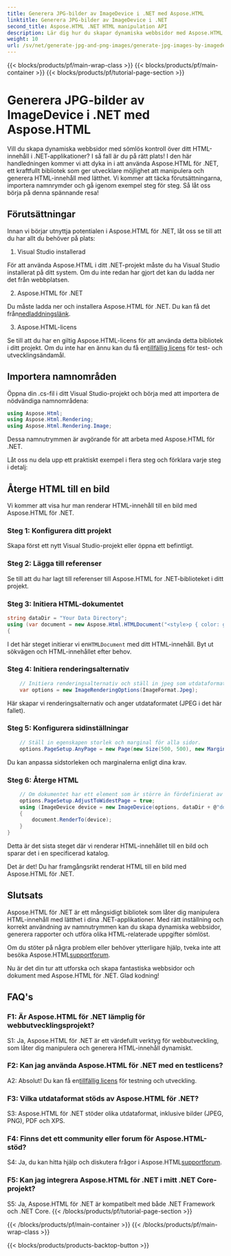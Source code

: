 ```yaml
---
title: Generera JPG-bilder av ImageDevice i .NET med Aspose.HTML
linktitle: Generera JPG-bilder av ImageDevice i .NET
second_title: Aspose.HTML .NET HTML manipulation API
description: Lär dig hur du skapar dynamiska webbsidor med Aspose.HTML för .NET. Denna steg-för-steg handledning täcker förutsättningar, namnutrymmen och återgivning av HTML till bilder.
weight: 10
url: /sv/net/generate-jpg-and-png-images/generate-jpg-images-by-imagedevice/
---
```


{{< blocks/products/pf/main-wrap-class >}}
{{< blocks/products/pf/main-container >}}
{{< blocks/products/pf/tutorial-page-section >}}

# Generera JPG-bilder av ImageDevice i .NET med Aspose.HTML


Vill du skapa dynamiska webbsidor med sömlös kontroll över ditt HTML-innehåll i .NET-applikationer? I så fall är du på rätt plats! I den här handledningen kommer vi att dyka in i att använda Aspose.HTML för .NET, ett kraftfullt bibliotek som ger utvecklare möjlighet att manipulera och generera HTML-innehåll med lätthet. Vi kommer att täcka förutsättningarna, importera namnrymder och gå igenom exempel steg för steg. Så låt oss börja på denna spännande resa!

## Förutsättningar

Innan vi börjar utnyttja potentialen i Aspose.HTML för .NET, låt oss se till att du har allt du behöver på plats:

1. Visual Studio installerad

För att använda Aspose.HTML i ditt .NET-projekt måste du ha Visual Studio installerat på ditt system. Om du inte redan har gjort det kan du ladda ner det från webbplatsen.

2. Aspose.HTML för .NET

 Du måste ladda ner och installera Aspose.HTML för .NET. Du kan få det från[nedladdningslänk](https://releases.aspose.com/html/net/).

3. Aspose.HTML-licens

Se till att du har en giltig Aspose.HTML-licens för att använda detta bibliotek i ditt projekt. Om du inte har en ännu kan du få en[tillfällig licens](https://purchase.aspose.com/temporary-license/) för test- och utvecklingsändamål.

## Importera namnområden

Öppna din .cs-fil i ditt Visual Studio-projekt och börja med att importera de nödvändiga namnområdena:

```csharp
using Aspose.Html;
using Aspose.Html.Rendering;
using Aspose.Html.Rendering.Image;
```

Dessa namnutrymmen är avgörande för att arbeta med Aspose.HTML för .NET.

Låt oss nu dela upp ett praktiskt exempel i flera steg och förklara varje steg i detalj:

## Återge HTML till en bild

Vi kommer att visa hur man renderar HTML-innehåll till en bild med Aspose.HTML för .NET.

### Steg 1: Konfigurera ditt projekt

Skapa först ett nytt Visual Studio-projekt eller öppna ett befintligt.

### Steg 2: Lägga till referenser

Se till att du har lagt till referenser till Aspose.HTML for .NET-biblioteket i ditt projekt.

### Steg 3: Initiera HTML-dokumentet

```csharp
string dataDir = "Your Data Directory";
using (var document = new Aspose.Html.HTMLDocument("<style>p { color: green; }</style><p>my first paragraph</p>", @"c:\work\"))
{
```

 I det här steget initierar vi en`HTMLDocument` med ditt HTML-innehåll. Byt ut sökvägen och HTML-innehållet efter behov.

### Steg 4: Initiera renderingsalternativ

```csharp
    // Initiera renderingsalternativ och ställ in jpeg som utdataformat
    var options = new ImageRenderingOptions(ImageFormat.Jpeg);
```

Här skapar vi renderingsalternativ och anger utdataformatet (JPEG i det här fallet).

### Steg 5: Konfigurera sidinställningar

```csharp
    // Ställ in egenskapen storlek och marginal för alla sidor.
    options.PageSetup.AnyPage = new Page(new Size(500, 500), new Margin(50, 50, 50, 50));
```

Du kan anpassa sidstorleken och marginalerna enligt dina krav.

### Steg 6: Återge HTML

```csharp
    // Om dokumentet har ett element som är större än fördefinierat av användarens sidstorlek, kommer utgående sidor att justeras.
    options.PageSetup.AdjustToWidestPage = true;
    using (ImageDevice device = new ImageDevice(options, dataDir + @"document_out.jpg"))
    {
        document.RenderTo(device);
    }
}
```

Detta är det sista steget där vi renderar HTML-innehållet till en bild och sparar det i en specificerad katalog.

Det är det! Du har framgångsrikt renderat HTML till en bild med Aspose.HTML för .NET.

## Slutsats

Aspose.HTML för .NET är ett mångsidigt bibliotek som låter dig manipulera HTML-innehåll med lätthet i dina .NET-applikationer. Med rätt inställning och korrekt användning av namnutrymmen kan du skapa dynamiska webbsidor, generera rapporter och utföra olika HTML-relaterade uppgifter sömlöst.

 Om du stöter på några problem eller behöver ytterligare hjälp, tveka inte att besöka Aspose.HTML[supportforum](https://forum.aspose.com/).

Nu är det din tur att utforska och skapa fantastiska webbsidor och dokument med Aspose.HTML för .NET. Glad kodning!

## FAQ's

### F1: Är Aspose.HTML för .NET lämplig för webbutvecklingsprojekt?
   
S1: Ja, Aspose.HTML för .NET är ett värdefullt verktyg för webbutveckling, som låter dig manipulera och generera HTML-innehåll dynamiskt.

### F2: Kan jag använda Aspose.HTML för .NET med en testlicens?
   
 A2: Absolut! Du kan få en[tillfällig licens](https://purchase.aspose.com/temporary-license/) för testning och utveckling.

### F3: Vilka utdataformat stöds av Aspose.HTML för .NET?
   
S3: Aspose.HTML för .NET stöder olika utdataformat, inklusive bilder (JPEG, PNG), PDF och XPS.

### F4: Finns det ett community eller forum för Aspose.HTML-stöd?
   
 S4: Ja, du kan hitta hjälp och diskutera frågor i Aspose.HTML[supportforum](https://forum.aspose.com/).

### F5: Kan jag integrera Aspose.HTML för .NET i mitt .NET Core-projekt?

S5: Ja, Aspose.HTML för .NET är kompatibelt med både .NET Framework och .NET Core.
{{< /blocks/products/pf/tutorial-page-section >}}

{{< /blocks/products/pf/main-container >}}
{{< /blocks/products/pf/main-wrap-class >}}

{{< blocks/products/products-backtop-button >}}
